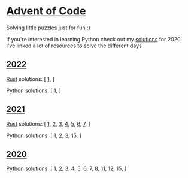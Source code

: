 # [Advent of Code](https://adventofcode.com/)
Solving little puzzles just for fun :)

If you're interested in learning Python check out my [solutions](https://github.com/raui100/AdventOfCode/blob/master/2020/python/README.md) for 2020.  
I've linked a lot of resources to solve the different days


## [2022](https://adventofcode.com/2022)
[Rust](https://github.com/raui100/AdventOfCode/tree/master/2022/rust) solutions: [
[1](https://github.com/raui100/AdventOfCode/blob/master/2022/rust/src/solution/day_01.rs),
]

[Python](https://github.com/raui100/AdventOfCode/tree/master/2022/python) solutions: [
[1](https://github.com/raui100/AdventOfCode/blob/master/2022/python/src/solutions/day_01.py),
]


## [2021](https://adventofcode.com/2021)
[Rust](https://github.com/raui100/AdventOfCode/tree/master/2021/rust) solutions: [
[1](https://github.com/raui100/AdventOfCode/blob/master/2021/rust/src/solution/day_01.rs), 
[2](https://github.com/raui100/AdventOfCode/blob/master/2021/rust/src/solution/day_02.rs), 
[3](https://github.com/raui100/AdventOfCode/blob/master/2021/rust/src/solution/day_03.rs), 
[4](https://github.com/raui100/AdventOfCode/blob/master/2021/rust/src/solution/day_04.rs), 
[5](https://github.com/raui100/AdventOfCode/blob/master/2021/rust/src/solution/day_05.rs), 
[6](https://github.com/raui100/AdventOfCode/blob/master/2021/rust/src/solution/day_06.rs), 
[7](https://github.com/raui100/AdventOfCode/blob/master/2021/rust/src/solution/day_07.rs), 
]

[Python](https://github.com/raui100/AdventOfCode/tree/master/2021/python) solutions: [
[1](https://github.com/raui100/AdventOfCode/blob/master/2021/python/src/day_01.py), 
[2](https://github.com/raui100/AdventOfCode/blob/master/2021/python/src/day_02.py), 
[3](https://github.com/raui100/AdventOfCode/blob/master/2021/python/src/day_03.py), 
[15](https://github.com/raui100/AdventOfCode/blob/master/2021/python/src/day_15.py), 
]

## [2020](https://adventofcode.com/2020)
[Python](https://github.com/raui100/AdventOfCode/tree/master/2021/python) solutions: [
[1](https://github.com/raui100/AdventOfCode/blob/master/2020/python/src/day01.py),
[2](https://github.com/raui100/AdventOfCode/blob/master/2020/python/src/day02.py),
[3](https://github.com/raui100/AdventOfCode/blob/master/2020/python/src/day03.py),
[4](https://github.com/raui100/AdventOfCode/blob/master/2020/python/src/day04.py),
[5](https://github.com/raui100/AdventOfCode/blob/master/2020/python/src/day05.py),
[6](https://github.com/raui100/AdventOfCode/blob/master/2020/python/src/day06.py),
[7](https://github.com/raui100/AdventOfCode/blob/master/2020/python/src/day07.py),
[8](https://github.com/raui100/AdventOfCode/blob/master/2020/python/src/day08.py),
[11](https://github.com/raui100/AdventOfCode/blob/master/2020/python/src/day11.py),
[12](https://github.com/raui100/AdventOfCode/blob/master/2020/python/src/day12.py),
[15](https://github.com/raui100/AdventOfCode/blob/master/2020/python/src/day15.py),
]